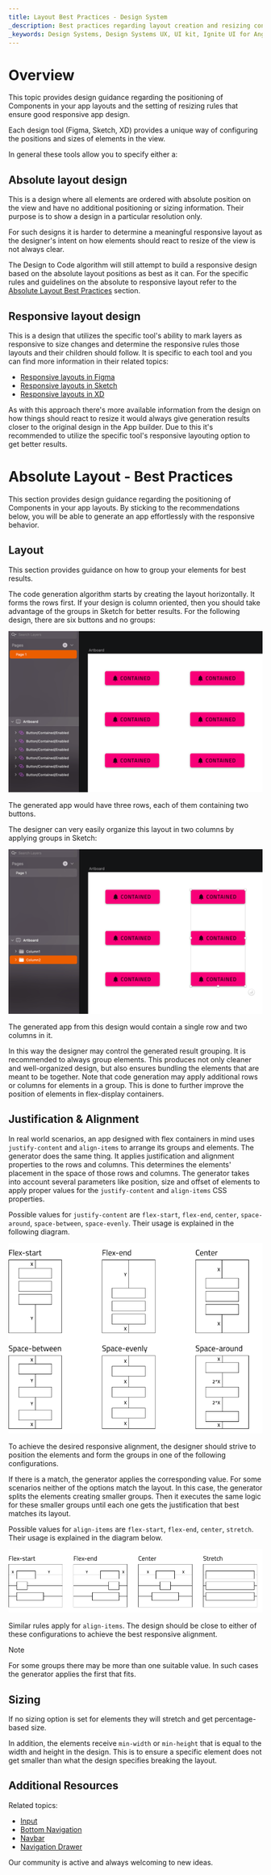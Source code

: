 ```yaml
---
title: Layout Best Practices - Design System
_description: Best practices regarding layout creation and resizing configurations that result in the desired responsive behavior after code generation. 
_keywords: Design Systems, Design Systems UX, UI kit, Ignite UI for Angular,  Design Kits for Angular, HTML, Design to HTML, UI kits
---
```



# Overview

This topic provides design guidance regarding the positioning of Components in your app layouts and the setting of resizing rules that ensure good responsive app design.

Each design tool (Figma, Sketch, XD) provides a unique way of configuring the positions and sizes of elements in the view. 

In general these tools allow you to specify either a:

## Absolute layout design

  This is a design where all elements are ordered with absolute position on the view and have no additional positioning or sizing information. Their purpose is to show a design in a particular resolution only.

  For such designs it is harder to determine a meaningful responsive layout as the designer's intent on how elements should react to resize of the view is not always clear.

  The Design to Code algorithm will still attempt to build a responsive design based on the absolute layout positions as best as it can. For the specific rules and guidelines on the absolute to responsive layout refer to the [Absolute Layout Best Practices](./best-layout-practices.md#layout) section.
  
## Responsive layout design

  This is a design that utilizes the specific tool's ability to mark layers as responsive to size changes and determine the responsive rules those layouts and their children should follow.
    It is specific to each tool and you can find more information in their related topics:

  - [Responsive layouts in Figma](./best-layout-practices-figma.md)
  - [Responsive layouts in Sketch](./best-layout-practices-sketch.md)
  - [Responsive layouts in XD](./best-layout-practices-xd.md)
  
  As with this approach there's more available information from the design on how things should react to resize it would always give generation results closer to the original design in the App builder. 
  Due to this it's recommended to utilize the specific tool's responsive layouting option to get better results.

# Absolute Layout - Best Practices

This section provides design guidance regarding the positioning of Components in your app layouts. By sticking to the recommendations below, you will be able to generate an app effortlessly with the responsive behavior.

## Layout
This section provides guidance on how to group your elements for best results.

The code generation algorithm starts by creating the layout horizontally. It forms the rows first. If your design is column oriented, then you should take advantage of the groups in Sketch for better results. For the following design, there are six buttons and no groups:

<img class="responsive-img" src="./images/layout-rows.png" />

The generated app would have three rows, each of them containing two buttons.

The designer can very easily organize this layout in two columns by applying groups in Sketch:

<img class="responsive-img" src="./images/layout-columns.png" />

The generated app from this design would contain a single row and two columns in it.

In this way the designer may control the generated result grouping. It is recommended to always group elements. This produces not only cleaner and well-organized design, but also ensures bundling the elements that are meant to be together. Note that code generation may apply additional rows or columns for elements in a group. This is done to further improve the position of elements in flex-display containers.

## Justification & Alignment
In real world scenarios, an app designed with flex containers in mind uses `justify-content` and `align-items` to arrange its groups and elements. The generator does the same thing. It applies justification and alignment properties to the rows and columns. This determines the elements' placement in the space of those rows and columns. The generator takes into account several parameters like position, size and offset of elements to apply proper values for the `justify-content` and `align-items` CSS properties.

Possible values for `justify-content` are `flex-start`, `flex-end`, `center`, `space-around`, `space-between`, `space-evenly`. Their usage is explained in the following diagram.

<img class="responsive-img" src="./images/layout-justify-content.png" />

To achieve the desired responsive alignment, the designer should strive to position the elements and form the groups in one of the following configurations.

If there is a match, the generator applies the corresponding value. For some scenarios neither of the options match the layout. In this case, the generator splits the elements creating smaller groups. Then it executes the same logic for these smaller groups until each one gets the justification that best matches its layout.

Possible values for `align-items` are `flex-start`, `flex-end`, `center`, `stretch`. Their usage is explained in the diagram below.

<img class="responsive-img" src="./images/layout-align-items.png" />

Similar rules apply for `align-items`. The design should be close to either of these configurations to achieve the best responsive alignment.

> [!Note]
> For some groups there may be more than one suitable value. In such cases the generator applies the first that fits.

## Sizing

If no sizing option is set for elements they will stretch and get percentage-based size.

In addition, the elements receive `min-width` or `min-height` that is equal to the width and height in the design. This is to ensure a specific element does not get smaller than what the design specifies breaking the layout.

## Additional Resources

Related topics:

- [Input](components/input.md)
- [Bottom Navigation](components/bottom-nav.md)
- [Navbar](components/navbar.md)
- [Navigation Drawer](components/nav-drawer.md)
  <div class="divider--half"></div>

Our community is active and always welcoming to new ideas.


